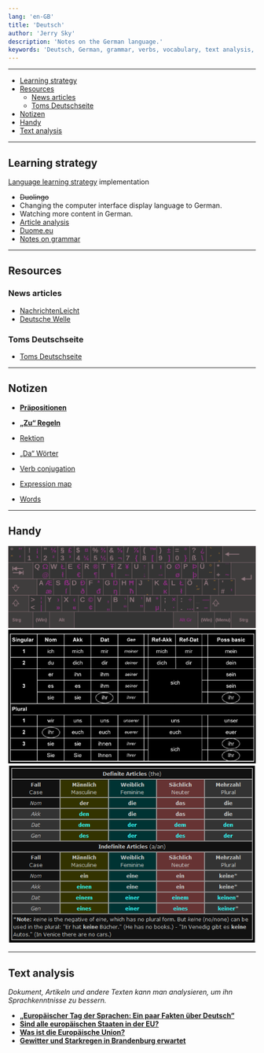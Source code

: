 ```yaml
---
lang: 'en-GB'
title: 'Deutsch'
author: 'Jerry Sky'
description: 'Notes on the German language.'
keywords: 'Deutsch, German, grammar, verbs, vocabulary, text analysis, resources, notes, rules'
---
```


---

- [Learning strategy](#learning-strategy)
- [Resources](#resources)
    - [News articles](#news-articles)
    - [Toms Deutschseite](#toms-deutschseite)
- [Notizen](#notizen)
- [Handy](#handy)
- [Text analysis](#text-analysis)

---

## Learning strategy

[Language learning strategy](../ll-strategy.md) implementation

- ~~Duolingo~~
- Changing the computer interface display language to German.
- Watching more content in German.
- [Article analysis](#text-analysis)
- [Duome.eu](https://duome.eu/tips/en/de)
- [Notes on grammar](#notizen)

---

## Resources

### News articles

- [NachrichtenLeicht](https://www.nachrichtenleicht.de)
- [Deutsche Welle](https://www.dw.com/de)

### Toms Deutschseite

- [Toms Deutschseite](http://www.deutschseite.de/inhalt.html)

---

## Notizen

- [**Präpositionen**](notizen/präpositionen.md)
- [**„Zu“ Regeln**](notizen/zu-regeln.md)
- [Rektion](notizen/rektion.md)
- [„Da“ Wörter](notizen/da-wörter.md)

- [Verb conjugation](notizen/verben-konjugation.md)
- [Expression map](notizen/ausdrücke.md)
- [Words](notizen/wörter.md)

---

## Handy

![keyboard layout](handy/deutsche-tastaturbelegung.png)
![possessive](handy/possessiv.png)
![articles](handy/artikel.png)

---

## Text analysis

*Dokument, Artikeln und andere Texten kann man analysieren, um ihn Sprachkenntnisse zu bessern.*

- [**„Europäischer Tag der Sprachen: Ein paar Fakten über Deutsch“**](text-analysis/europäischer-tag-der-sprachen-ein-paar-fakten-über-deutsch.md)
- [**Sind alle europäischen Staaten in der EU?**](text-analysis/sind-alle-europäischen-staaten-in-der-eu.md)
- [**Was ist die Europäische Union?**](text-analysis/was-ist-die-europäische-union.md)
- [**Gewitter und Starkregen in Brandenburg erwartet**](text-analysis/gewitter-und-starkregen-in-brandenburg-erwartet.md)
